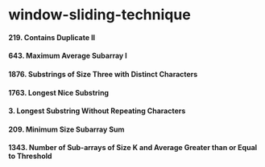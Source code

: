 # window-sliding-technique
#### 219. Contains Duplicate II
#### 643. Maximum Average Subarray I
#### 1876. Substrings of Size Three with Distinct Characters
#### 1763. Longest Nice Substring
#### 3. Longest Substring Without Repeating Characters
#### 209. Minimum Size Subarray Sum
#### 1343. Number of Sub-arrays of Size K and Average Greater than or Equal to Threshold
